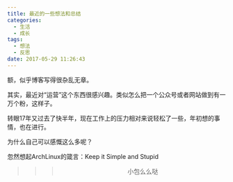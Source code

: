 ```yaml
---
title: 最近的一些想法和总结
categories:
  - 生活
  - 成长
tags:
  - 想法
  - 反思
date: 2017-05-29 11:26:43
---
```


额，似乎博客写得很杂乱无章。

其实，最近对“运营”这个东西很感兴趣。类似怎么把一个公众号或者网站做到有一万个粉，这样子。

转眼17年又过去了快半年，现在工作上的压力相对来说轻松了一些，年初想的事情，也在进行。

为什么自己可以感慨这么多呢？

忽然想起ArchLinux的箴言：Keep it Simple and Stupid

>>><div align=center>小包么么哒</div>